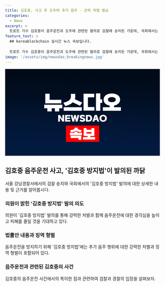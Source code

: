 ```yaml
---
title: 김호중, 사고 후 도주며 추가 음주 - 강력 처벌 필요
categories:
  - News
excerpt: >
  트로트 가수 김호중이 음주운전과 도주에 관련된 혐의로 검찰에 송치된 가운데, 국회에서는 추가 음주로 단속을 회피하는 행위를 엄벌하는 내용의 '김호중 방지법'이 발의되었다. 해당 법안은 음주 후 단속을 피하기 위한 추가 음주 행위를 엄격히 금지하고, 이를 위반할 경우 강력한 처벌을 명시하고 있다. 또한, 김호중 사건의 영향으로 음주운전에 대한 경각심을 높이고 범죄를 방지할 수 있는 법안이라는 주장이 제기되고 있다.
feature_text: >
  ## koreablockchain 실시간 뉴스 속보입니다.

  트로트 가수 김호중이 음주운전과 도주에 관련된 혐의로 검찰에 송치된 가운데, 국회에서는 추가 음주로 단속을 회피하는 행위를 엄벌하는 내용의 '김호중 방지법'이 발의되었다. 해당 법안은 음주 후 단속을 피하기 위한 추가 음주 행위를 엄격히 금지하고, 이를 위반할 경우 강력한 처벌을 명시하고 있다. 또한, 김호중 사건의 영향으로 음주운전에 대한 경각심을 높이고 범죄를 방지할 수 있는 법안이라는 주장이 제기되고 있다.
image: '/assets/img/newsdao_breakingnews.jpg'
---
```


<p><img src="/assets/img/newsdao_breakingnews.jpg" alt="koreablockchain 속보" /></p>

<h2 data-ke-size="size26">김호중 음주운전 사고, '김호중 방지법'이 발의된 까닭</h2>

<p data-ke-size="size16">서울 강남경찰서에서의 검찰 송치와 국회에서의 '김호중 방지법' 발의에 대한 상세한 내용 및 근거를 알아봅시다.</p>

<h3>의원이 밝힌 '김호중 방지법' 발의 의도</h3>

<p data-ke-size="size16">의원이 '김호중 방지법' 발의를 통해 강력한 처벌과 함께 음주운전에 대한 경각심을 높이고 피해를 줄일 것을 기대하고 있다.</p>

<h3>법률안 내용과 징역 형벌</h3>

<p data-ke-size="size16">음주운전을 방지하기 위해 '김호중 방지법'에는 추가 음주 행위에 대한 강력한 처벌과 징역 형벌이 포함되어 있다.</p>

<h3>음주운전과 관련된 김호중의 사건</h3>

<p data-ke-size="size16">김호중의 음주운전 사건에서의 특이한 점과 관련하여 검찰과 경찰의 입장을 살펴보자.</p>

